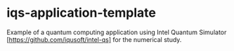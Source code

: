 # iqs-application-template
Example of a quantum computing application using Intel Quantum Simulator [https://github.com/iqusoft/intel-qs] for the numerical study.
